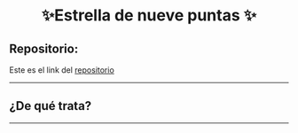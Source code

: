 <h1 align="center">	✨Estrella de nueve puntas	✨</h1>

<h2>Repositorio:</h2>

Este es el link del [repositorio](https://github.com/albabernal03/estrella-)

***
<h2>¿De qué trata?</h2>

***
